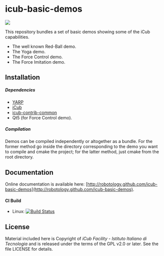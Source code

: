 icub-basic-demos
================

<a href="https://zenhub.com"><img src="https://raw.githubusercontent.com/ZenHubIO/support/master/zenhub-badge.png"></a>

This repository bundles a set of basic demos showing some of the iCub capabilities.
- The well known Red-Ball demo.
- The Yoga demo.
- The Force Control demo.
- The Force Imitation demo.

## Installation

##### Dependencies
- [YARP](https://github.com/robotology/yarp)
- [iCub](https://github.com/robotology/icub-main)
- [icub-contrib-common](https://github.com/robotology/icub-contrib-common)
- Qt5 (for Force Control demo).

##### Compilation
Demos can be compiled independently or altogether as a bundle. For the former
method go inside the directory corresponding to the demo you want to compile and
cmake the project; for the latter method, just cmake from the root directory.

## Documentation

Online documentation is available here: [http://robotology.github.com/icub-basic-demos](http://robotology.github.com/icub-basic-demos).

#### CI Build
- Linux: [![Build Status](https://travis-ci.org/robotology/icub-basic-demos.svg?branch=master)](https://travis-ci.org/robotology/icub-basic-demos)

## License

Material included here is Copyright of _iCub Facility - Istituto Italiano di Tecnologia_ and is released under the terms of the GPL v2.0 or later. See the file LICENSE for details.
